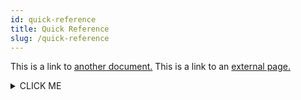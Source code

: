 ```yaml
---
id: quick-reference
title: Quick Reference
slug: /quick-reference
---
```


<!-- Consider renaming to "Overview", "Table of Contents" or whatever -->

This is a link to [another document.](doc1.md) This is a link to an [external page.](http://www.example.com/)

<details><summary>CLICK ME</summary>
<p>

#### yes, even hidden code blocks!

```python
print("hello world!")
```

</p>
</details>